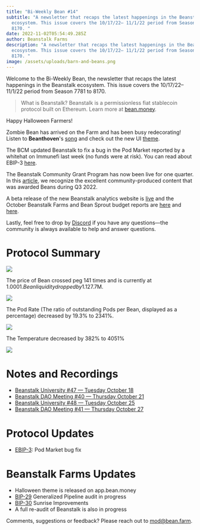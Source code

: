 ```yaml
---
title: "Bi-Weekly Bean #14"
subtitle: "A newsletter that recaps the latest happenings in the Beanstalk
  ecosystem. This issue covers the 10/17/22– 11/1/22 period from Season 7781 to
  8170. "
date: 2022-11-02T05:54:49.285Z
author: Beanstalk Farms
description: "A newsletter that recaps the latest happenings in the Beanstalk
  ecosystem. This issue covers the 10/17/22– 11/1/22 period from Season 7781 to
  8170. "
image: /assets/uploads/barn-and-beans.png
---
```

Welcome to the Bi-Weekly Bean, the newsletter that recaps the latest happenings in the Beanstalk ecosystem. This issue covers the 10/17/22– 11/1/22 period from Season 7781 to 8170.

> What is Beanstalk? Beanstalk is a permissionless fiat stablecoin protocol built on Ethereum. Learn more at [bean.money](https://bean.money/).

Happy Halloween Farmers!

Zombie Bean has arrived on the Farm and has been busy redecorating! Listen to **Beanthoven**'s [song](https://www.youtube.com/watch?v=4NNOBMjc4Is) and check out the new UI [theme](http://app.bean.money).

The BCM updated Beanstalk to fix a bug in the Pod Market reported by a whitehat on Immunefi last week (no funds were at risk). You can read about EBIP-3 [here](https://github.com/BeanstalkFarms/Beanstalk-Governance-Proposals/blob/master/bip/ebip/ebip-3-pod-listing-cancellation.md).

The Beanstalk Community Grant Program has now been live for one quarter. In this [article](https://bean.money/blog/community-grant-program-q3-2022), we recognize the excellent community-produced content that was awarded Beans during Q3 2022.

A beta release of the new Beanstalk analytics website is [live](https://analytics.bean.money/) and the October Beanstalk Farms and Bean Sprout budget reports are [here](https://github.com/BeanstalkFarms/Beanstalk-Farms-Operations/blob/main/beanstalk-farms/10-2022-report.md) and [here](https://github.com/BeanstalkFarms/Beanstalk-Farms-Operations/blob/main/bean-sprout/10-2022-report.md).

Lastly, feel free to drop by [Discord](https://discord.gg/beanstalk) if you have any questions—the community is always available to help and answer questions.

# **Protocol Summary**

![](/assets/uploads/b14.png)

The price of Bean crossed peg 141 times and is currently at $1.0001. Bean liquidity dropped by 1.1% to ~$27.7M.

![](/assets/uploads/l14.png)

The Pod Rate (The ratio of outstanding Pods per Bean, displayed as a percentage) decreased by 19.3% to 2341%.

![](/assets/uploads/pr14.png)

The Temperature decreased by 382% to 4051%

![](/assets/uploads/t14.png)

# Notes and Recordings

* [Beanstalk University #47 — Tuesday October 18](https://www.notion.so/b72d5aef7cea4d8cb3d160cf5ded5ad0)
* [Beanstalk DAO Meeting #40 — Thursday October 21](https://www.notion.so/bdb55b686c1b4b02b1fd05c1797da023)
* [Beanstalk University #48 — Tuesday October 25](https://www.notion.so/19c5d764a3e14eb2827e0dd8cf54e25e)
* [Beanstalk DAO Meeting #41 — Thursday October 27](https://www.notion.so/88daa77e9f5a429aa411b3158b965a6a)

# Protocol **Updates**

* [EBIP-3](https://github.com/BeanstalkFarms/Beanstalk-Governance-Proposals/blob/master/bip/ebip/ebip-3-pod-listing-cancellation.md): Pod Market bug fix

# Beanstalk Farms **Updates**

* Halloween theme is released on app.bean.money
* [BIP-29](https://github.com/BeanstalkFarms/Beanstalk/pull/103) Generalized Pipeline audit in progress
* [BIP-30](https://github.com/BeanstalkFarms/Beanstalk/pull/133) Sunrise Improvements
* A full re-audit of Beanstalk is also in progress

Comments, suggestions or feedback? Please reach out to mod@bean.farm.